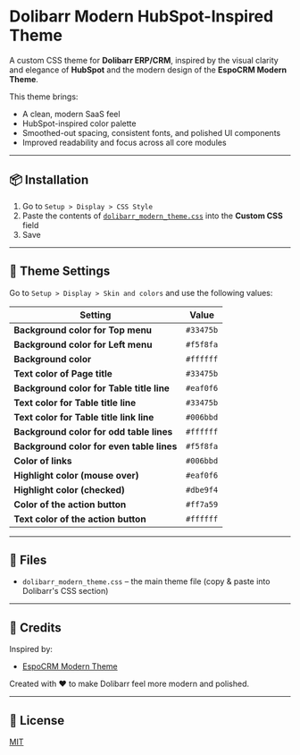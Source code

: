 # Dolibarr Modern HubSpot-Inspired Theme

A custom CSS theme for **Dolibarr ERP/CRM**, inspired by the visual clarity and elegance of **HubSpot** and the modern design of the **EspoCRM Modern Theme**.

This theme brings:
- A clean, modern SaaS feel
- HubSpot-inspired color palette
- Smoothed-out spacing, consistent fonts, and polished UI components
- Improved readability and focus across all core modules

---

## 📦 Installation

1. Go to `Setup > Display > CSS Style`
2. Paste the contents of [`dolibarr_modern_theme.css`](./dolibarr_modern_theme.css) into the **Custom CSS** field
3. Save

---

## 🎨 Theme Settings

Go to `Setup > Display > Skin and colors` and use the following values:

| Setting | Value |
|--------|-------|
| **Background color for Top menu** | `#33475b` |
| **Background color for Left menu** | `#f5f8fa` |
| **Background color** | `#ffffff` |
| **Text color of Page title** | `#33475b` |
| **Background color for Table title line** | `#eaf0f6` |
| **Text color for Table title line** | `#33475b` |
| **Text color for Table title link line** | `#006bbd` |
| **Background color for odd table lines** | `#ffffff` |
| **Background color for even table lines** | `#f5f8fa` |
| **Color of links** | `#006bbd` |
| **Highlight color (mouse over)** | `#eaf0f6` |
| **Highlight color (checked)** | `#dbe9f4` |
| **Color of the action button** | `#ff7a59` |
| **Text color of the action button** | `#ffffff` |

---

## 📁 Files

- `dolibarr_modern_theme.css` – the main theme file (copy & paste into Dolibarr's CSS section)

---

## 🙌 Credits

Inspired by:
- [EspoCRM Modern Theme](https://www.espocrm.com/)

Created with ❤️ to make Dolibarr feel more modern and polished.

---

## 🔧 License

[MIT](LICENSE)


